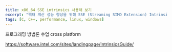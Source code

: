 ```yaml
---
title: x86_64 SSE intrinsics 사용해 보기
excerpt: "벡터 계산 성능 향상을 위해 SSE (Streaming SIMD Extension) Intrinsics를 사용하는 방법을 간단하게 알아봅시다."
tags: [C, C++, performance, linux, windows]
---
```


프로그래밍 방법론 수업
cross platform

https://software.intel.com/sites/landingpage/IntrinsicsGuide/
